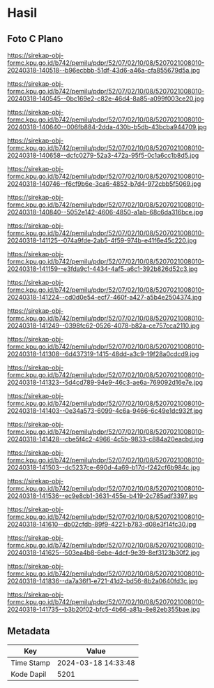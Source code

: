 # Hasil

## Foto C Plano

https://sirekap-obj-formc.kpu.go.id/b742/pemilu/pdpr/52/07/02/10/08/5207021008010-20240318-140518--b96ecbbb-51df-43d6-a46a-cfa855679d5a.jpg

https://sirekap-obj-formc.kpu.go.id/b742/pemilu/pdpr/52/07/02/10/08/5207021008010-20240318-140545--0bc169e2-c82e-46d4-8a85-a099f003ce20.jpg

https://sirekap-obj-formc.kpu.go.id/b742/pemilu/pdpr/52/07/02/10/08/5207021008010-20240318-140640--006fb884-2dda-430b-b5db-43bcba944709.jpg

https://sirekap-obj-formc.kpu.go.id/b742/pemilu/pdpr/52/07/02/10/08/5207021008010-20240318-140658--dcfc0279-52a3-472a-95f5-0c1a6cc1b8d5.jpg

https://sirekap-obj-formc.kpu.go.id/b742/pemilu/pdpr/52/07/02/10/08/5207021008010-20240318-140746--f6cf9b6e-3ca6-4852-b7d4-972cbb5f5069.jpg

https://sirekap-obj-formc.kpu.go.id/b742/pemilu/pdpr/52/07/02/10/08/5207021008010-20240318-140840--5052e142-4606-4850-a1ab-68c6da316bce.jpg

https://sirekap-obj-formc.kpu.go.id/b742/pemilu/pdpr/52/07/02/10/08/5207021008010-20240318-141125--074a9fde-2ab5-4f59-974b-e41f6e45c220.jpg

https://sirekap-obj-formc.kpu.go.id/b742/pemilu/pdpr/52/07/02/10/08/5207021008010-20240318-141159--e3fda9c1-4434-4af5-a6c1-392b826d52c3.jpg

https://sirekap-obj-formc.kpu.go.id/b742/pemilu/pdpr/52/07/02/10/08/5207021008010-20240318-141224--cd0d0e54-ecf7-460f-a427-a5b4e2504374.jpg

https://sirekap-obj-formc.kpu.go.id/b742/pemilu/pdpr/52/07/02/10/08/5207021008010-20240318-141249--0398fc62-0526-4078-b82a-ce757cca2110.jpg

https://sirekap-obj-formc.kpu.go.id/b742/pemilu/pdpr/52/07/02/10/08/5207021008010-20240318-141308--6d437319-1415-48dd-a3c9-19f28a0cdcd9.jpg

https://sirekap-obj-formc.kpu.go.id/b742/pemilu/pdpr/52/07/02/10/08/5207021008010-20240318-141323--5d4cd789-94e9-46c3-ae6a-769092d16e7e.jpg

https://sirekap-obj-formc.kpu.go.id/b742/pemilu/pdpr/52/07/02/10/08/5207021008010-20240318-141403--0e34a573-6099-4c6a-9466-6c49e1dc932f.jpg

https://sirekap-obj-formc.kpu.go.id/b742/pemilu/pdpr/52/07/02/10/08/5207021008010-20240318-141428--cbe5f4c2-4966-4c5b-9833-c884a20eacbd.jpg

https://sirekap-obj-formc.kpu.go.id/b742/pemilu/pdpr/52/07/02/10/08/5207021008010-20240318-141503--dc5237ce-690d-4a69-b17d-f242cf6b984c.jpg

https://sirekap-obj-formc.kpu.go.id/b742/pemilu/pdpr/52/07/02/10/08/5207021008010-20240318-141536--ec9e8cb1-3631-455e-b419-2c785adf3397.jpg

https://sirekap-obj-formc.kpu.go.id/b742/pemilu/pdpr/52/07/02/10/08/5207021008010-20240318-141610--db02cfdb-89f9-4221-b783-d08e3f14fc30.jpg

https://sirekap-obj-formc.kpu.go.id/b742/pemilu/pdpr/52/07/02/10/08/5207021008010-20240318-141625--503ea4b8-6ebe-4dcf-9e39-8ef3123b30f2.jpg

https://sirekap-obj-formc.kpu.go.id/b742/pemilu/pdpr/52/07/02/10/08/5207021008010-20240318-141836--da7a36f1-e721-41d2-bd56-8b2a0640fd3c.jpg

https://sirekap-obj-formc.kpu.go.id/b742/pemilu/pdpr/52/07/02/10/08/5207021008010-20240318-141735--b3b20f02-bfc5-4b66-a81a-8e82eb355bae.jpg


## Metadata

| Key        | Value               |
| ---------- | ------------------- |
| Time Stamp | 2024-03-18 14:33:48 |
| Kode Dapil | 5201                |




